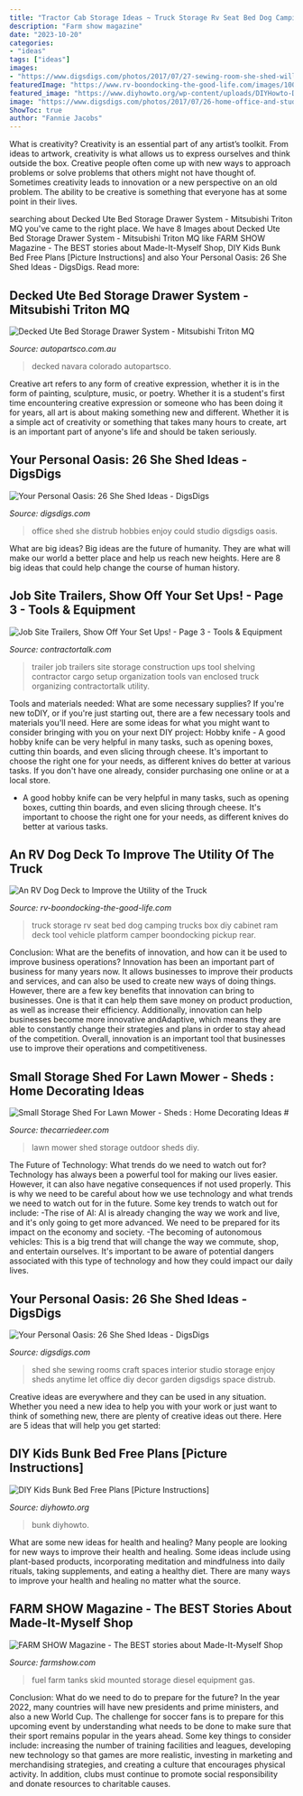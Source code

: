 ```yaml
---
title: "Tractor Cab Storage Ideas ~ Truck Storage Rv Seat Bed Dog Camping Trucks Box Diy Cabinet Ram Deck Tool Vehicle Platform Camper Boondocking Pickup Rear"
description: "Farm show magazine"
date: "2023-10-20"
categories:
- "ideas"
tags: ["ideas"]
images:
- "https://www.digsdigs.com/photos/2017/07/27-sewing-room-she-shed-will-let-you-enjoy-sewing-anytime.jpg"
featuredImage: "https://www.rv-boondocking-the-good-life.com/images/100_1108.jpg"
featured_image: "https://www.diyhowto.org/wp-content/uploads/DIYHowto-DIY-Kids-Bunk-Bed-Free-Plans-02.jpg"
image: "https://www.digsdigs.com/photos/2017/07/26-home-office-and-studio-to-work-and-enjoy-your-hobbies-so-that-no-one-could-distrub-you.jpg"
ShowToc: true
author: "Fannie Jacobs"
---
```



What is creativity?
Creativity is an essential part of any artist’s toolkit. From ideas to artwork, creativity is what allows us to express ourselves and think outside the box. Creative people often come up with new ways to approach problems or solve problems that others might not have thought of. Sometimes creativity leads to innovation or a new perspective on an old problem. The ability to be creative is something that everyone has at some point in their lives.

	

		
searching about Decked Ute Bed Storage Drawer System - Mitsubishi Triton MQ you've came to the right place. We have 8 Images about Decked Ute Bed Storage Drawer System - Mitsubishi Triton MQ like FARM SHOW Magazine - The BEST stories about Made-It-Myself Shop, DIY Kids Bunk Bed Free Plans [Picture Instructions] and also Your Personal Oasis: 26 She Shed Ideas - DigsDigs. Read more:
		
    
## Decked Ute Bed Storage Drawer System - Mitsubishi Triton MQ

<img loading=lazy src="https://www.autopartsco.com.au/assets/full/MM3.jpg?20210309030610" onerror="this.onerror=null;this.src='https://tse2.mm.bing.net/th?id=OIP.Bqmv3yunItyp2NptNum7bwHaE8&amp;pid=15.1';" alt="Decked Ute Bed Storage Drawer System - Mitsubishi Triton MQ">

_Source: autopartsco.com.au_

>decked navara colorado autopartsco. 

	

Creative art refers to any form of creative expression, whether it is in the form of painting, sculpture, music, or poetry. Whether it is a student's first time encountering creative expression or someone who has been doing it for years, all art is about making something new and different. Whether it is a simple act of creativity or something that takes many hours to create, art is an important part of anyone's life and should be taken seriously.

    
## Your Personal Oasis: 26 She Shed Ideas - DigsDigs

<img loading=lazy src="https://www.digsdigs.com/photos/2017/07/26-home-office-and-studio-to-work-and-enjoy-your-hobbies-so-that-no-one-could-distrub-you.jpg" onerror="this.onerror=null;this.src='https://tse2.mm.bing.net/th?id=OIP.SZi244abNDv1GYRmOYqBuwHaJ4&amp;pid=15.1';" alt="Your Personal Oasis: 26 She Shed Ideas - DigsDigs">

_Source: digsdigs.com_

>office shed she distrub hobbies enjoy could studio digsdigs oasis. 

	

What are big ideas?
Big ideas are the future of humanity. They are what will make our world a better place and help us reach new heights. Here are 8 big ideas that could help change the course of human history.

    
## Job Site Trailers, Show Off Your Set Ups! - Page 3 - Tools &amp; Equipment

<img loading=lazy src="https://www.contractortalk.com/attachments/f40/16318d1236306676-job-site-trailers-show-off-your-set-ups-trailer-pics-003.jpg" onerror="this.onerror=null;this.src='https://tse4.mm.bing.net/th?id=OIP.xhZNPFncRBduW_N9JuN0-AHaFj&amp;pid=15.1';" alt="Job Site Trailers, Show Off Your Set Ups! - Page 3 - Tools &amp; Equipment">

_Source: contractortalk.com_

>trailer job trailers site storage construction ups tool shelving contractor cargo setup organization tools van enclosed truck organizing contractortalk utility. 

	

Tools and materials needed: What are some necessary supplies?
If you're new toDIY, or if you're just starting out, there are a few necessary tools and materials you'll need. Here are some ideas for what you might want to consider bringing with you on your next DIY project:
Hobby knife - A good hobby knife can be very helpful in many tasks, such as opening boxes, cutting thin boards, and even slicing through cheese. It's important to choose the right one for your needs, as different knives do better at various tasks. If you don't have one already, consider purchasing one online or at a local store.

- A good hobby knife can be very helpful in many tasks, such as opening boxes, cutting thin boards, and even slicing through cheese. It's important to choose the right one for your needs, as different knives do better at various tasks.

    
## An RV Dog Deck To Improve The Utility Of The Truck

<img loading=lazy src="https://www.rv-boondocking-the-good-life.com/images/100_1108.jpg" onerror="this.onerror=null;this.src='https://tse3.mm.bing.net/th?id=OIP.Xe5I8AP0F5bifdsxNEDUxAHaLG&amp;pid=15.1';" alt="An RV Dog Deck to Improve the Utility of the Truck">

_Source: rv-boondocking-the-good-life.com_

>truck storage rv seat bed dog camping trucks box diy cabinet ram deck tool vehicle platform camper boondocking pickup rear. 

	

Conclusion: What are the benefits of innovation, and how can it be used to improve business operations?
Innovation has been an important part of business for many years now. It allows businesses to improve their products and services, and can also be used to create new ways of doing things. However, there are a few key benefits that innovation can bring to businesses. One is that it can help them save money on product production, as well as increase their efficiency. Additionally, innovation can help businesses become more innovative andAdaptive, which means they are able to constantly change their strategies and plans in order to stay ahead of the competition. Overall, innovation is an important tool that businesses use to improve their operations and competitiveness.

    
## Small Storage Shed For Lawn Mower - Sheds : Home Decorating Ideas #

<img loading=lazy src="https://i2.wp.com/thecarriedeer.com/wp-content/uploads/2017/01/outdoor-shed-for-lawn-mower.jpg" onerror="this.onerror=null;this.src='https://tse4.mm.bing.net/th?id=OIP.2MHvAlnGoooWdnmJIX63KgHaEo&amp;pid=15.1';" alt="Small Storage Shed For Lawn Mower - Sheds : Home Decorating Ideas #">

_Source: thecarriedeer.com_

>lawn mower shed storage outdoor sheds diy. 

	

The Future of Technology: What trends do we need to watch out for?
Technology has always been a powerful tool for making our lives easier. However, it can also have negative consequences if not used properly. This is why we need to be careful about how we use technology and what trends we need to watch out for in the future. Some key trends to watch out for include: 
-The rise of AI: AI is already changing the way we work and live, and it's only going to get more advanced. We need to be prepared for its impact on the economy and society. 
-The becoming of autonomous vehicles: This is a big trend that will change the way we commute, shop, and entertain ourselves. It's important to be aware of potential dangers associated with this type of technology and how they could impact our daily lives.

    
## Your Personal Oasis: 26 She Shed Ideas - DigsDigs

<img loading=lazy src="https://www.digsdigs.com/photos/2017/07/27-sewing-room-she-shed-will-let-you-enjoy-sewing-anytime.jpg" onerror="this.onerror=null;this.src='https://tse4.mm.bing.net/th?id=OIP.Hx9knt5WhRNFIr9e6ncsigHaJ4&amp;pid=15.1';" alt="Your Personal Oasis: 26 She Shed Ideas - DigsDigs">

_Source: digsdigs.com_

>shed she sewing rooms craft spaces interior studio storage enjoy sheds anytime let office diy decor garden digsdigs space distrub. 

	

Creative ideas are everywhere and they can be used in any situation. Whether you need a new idea to help you with your work or just want to think of something new, there are plenty of creative ideas out there. Here are 5 ideas that will help you get started: 

    
## DIY Kids Bunk Bed Free Plans [Picture Instructions]

<img loading=lazy src="https://www.diyhowto.org/wp-content/uploads/DIYHowto-DIY-Kids-Bunk-Bed-Free-Plans-02.jpg" onerror="this.onerror=null;this.src='https://tse4.mm.bing.net/th?id=OIP._05BkCQ7C9eHQXpX1bo7MgHaLD&amp;pid=15.1';" alt="DIY Kids Bunk Bed Free Plans [Picture Instructions]">

_Source: diyhowto.org_

>bunk diyhowto. 

	

What are some new ideas for health and healing?
Many people are looking for new ways to improve their health and healing. Some ideas include using plant-based products, incorporating meditation and mindfulness into daily rituals, taking supplements, and eating a healthy diet. There are many ways to improve your health and healing no matter what the source.

    
## FARM SHOW Magazine - The BEST Stories About Made-It-Myself Shop

<img loading=lazy src="https://www.farmshow.com/images/articlefull/296341300711930.jpg" onerror="this.onerror=null;this.src='https://tse2.mm.bing.net/th?id=OIP.4fXQ67rfChmtgh9Xyuf0jgHaEn&amp;pid=15.1';" alt="FARM SHOW Magazine - The BEST stories about Made-It-Myself Shop">

_Source: farmshow.com_

>fuel farm tanks skid mounted storage diesel equipment gas. 

	

Conclusion: What do we need to do to prepare for the future?
In the year 2022, many countries will have new presidents and prime ministers, and also a new World Cup. The challenge for soccer fans is to prepare for this upcoming event by understanding what needs to be done to make sure that their sport remains popular in the years ahead. Some key things to consider include: increasing the number of training facilities and leagues, developing new technology so that games are more realistic, investing in marketing and merchandising strategies, and creating a culture that encourages physical activity. In addition, clubs must continue to promote social responsibility and donate resources to charitable causes.

